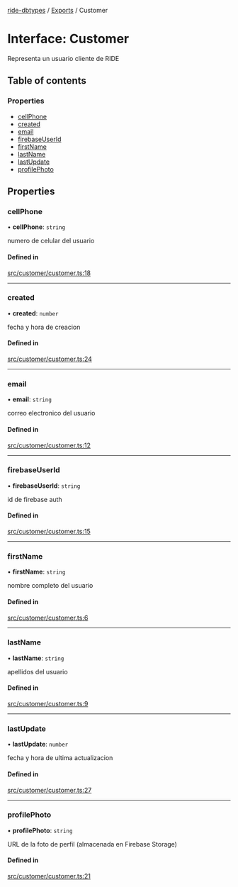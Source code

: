 [ride-dbtypes](../README.md) / [Exports](../modules.md) / Customer

# Interface: Customer

Representa un usuario cliente de RIDE

## Table of contents

### Properties

- [cellPhone](Customer.md#cellphone)
- [created](Customer.md#created)
- [email](Customer.md#email)
- [firebaseUserId](Customer.md#firebaseuserid)
- [firstName](Customer.md#firstname)
- [lastName](Customer.md#lastname)
- [lastUpdate](Customer.md#lastupdate)
- [profilePhoto](Customer.md#profilephoto)

## Properties

### cellPhone

• **cellPhone**: `string`

numero de celular del usuario

#### Defined in

[src/customer/customer.ts:18](https://github.com/gatitolabs/ride-dbtypes/blob/ae9cef7/src/customer/customer.ts#L18)

___

### created

• **created**: `number`

fecha y hora de creacion

#### Defined in

[src/customer/customer.ts:24](https://github.com/gatitolabs/ride-dbtypes/blob/ae9cef7/src/customer/customer.ts#L24)

___

### email

• **email**: `string`

correo electronico del usuario

#### Defined in

[src/customer/customer.ts:12](https://github.com/gatitolabs/ride-dbtypes/blob/ae9cef7/src/customer/customer.ts#L12)

___

### firebaseUserId

• **firebaseUserId**: `string`

id de firebase auth

#### Defined in

[src/customer/customer.ts:15](https://github.com/gatitolabs/ride-dbtypes/blob/ae9cef7/src/customer/customer.ts#L15)

___

### firstName

• **firstName**: `string`

nombre completo del usuario

#### Defined in

[src/customer/customer.ts:6](https://github.com/gatitolabs/ride-dbtypes/blob/ae9cef7/src/customer/customer.ts#L6)

___

### lastName

• **lastName**: `string`

apellidos del usuario

#### Defined in

[src/customer/customer.ts:9](https://github.com/gatitolabs/ride-dbtypes/blob/ae9cef7/src/customer/customer.ts#L9)

___

### lastUpdate

• **lastUpdate**: `number`

fecha y hora de ultima actualizacion

#### Defined in

[src/customer/customer.ts:27](https://github.com/gatitolabs/ride-dbtypes/blob/ae9cef7/src/customer/customer.ts#L27)

___

### profilePhoto

• **profilePhoto**: `string`

URL de la foto de perfil (almacenada en Firebase Storage)

#### Defined in

[src/customer/customer.ts:21](https://github.com/gatitolabs/ride-dbtypes/blob/ae9cef7/src/customer/customer.ts#L21)
